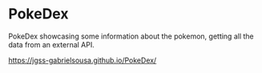 # PokeDex

 PokeDex showcasing some information about the pokemon, getting all the data from an external API.
 
 https://jgss-gabrielsousa.github.io/PokeDex/
